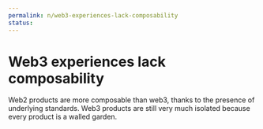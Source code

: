 ```yaml
---
permalink: n/web3-experiences-lack-composability
status: 
---
```

# Web3 experiences lack composability

Web2 products are more composable than web3, thanks to the presence of underlying standards. Web3 products are still very much isolated because every product is a walled garden.
